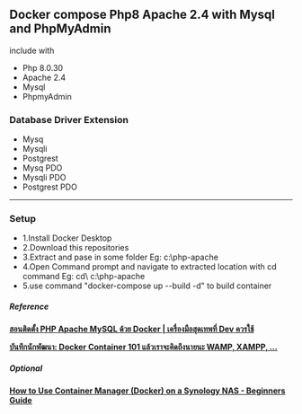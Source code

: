 <h2>Docker compose Php8 Apache 2.4 with Mysql and PhpMyAdmin</h2>
<p>include with </p>
<ul>
<li>Php 8.0.30</li>
<li>Apache 2.4</li>
<li>Mysql</li>
<li>PhpmyAdmin</li>
</ul>
<h3>Database Driver Extension</h5>
<ul>
  <li>Mysq</li>
  <li>Mysqli</li>
  <li>Postgrest</li>
  <li>Mysq PDO</li>
  <li>Mysqli PDO</li>
  <li>Postgrest PDO</li>
</ul>
<hr>
<h3>Setup</h5>
<ul>
  <li>1.Install Docker Desktop</li>
  <li>2.Download this repositories</li>
  <li>3.Extract and pase in some folder Eg: c:\php-apache</li>
  <li>4.Open Command prompt and navigate to extracted location with cd command Eg: cd\ c:\php-apache</li>
  <li>5.use command "docker-compose up --build -d" to build container</li>
</ul>

<h5>Reference</h5>
<p><b><a href="https://youtu.be/hCKoWTrXVh0?si=ijL8sU8y1HaTUSS4">สอนติดตั้ง PHP Apache MySQL ด้วย Docker | เครื่องมือสุดเทพที่ Dev ควรใช้</a></b></p>
<p><b><a href="https://puuga.medium.com/บันทึกนักพัฒนา-docker-conntainer-101-แล้วเราจะคิดถึงนายนะ-wamp-xampp-e4c4bbf869b1">บันทึกนักพัฒนา: Docker Container 101 แล้วเราจะคิดถึงนายนะ WAMP, XAMPP, …</a></b></p>
<h5>Optional</h5>
<p><b><a href="https://www.youtube.com/watch?v=aUFpdjfDI6c">How to Use Container Manager (Docker) on a Synology NAS - Beginners Guide</a></b></p>





